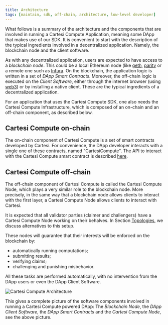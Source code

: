 ```yaml
---
title: Architecture
tags: [maintain, sdk, off-chain, architecture, low-level developer]
---
```


What follows is a summary of the architecture and the components that are involved in running a Cartesi Compute Application, meaning some DApp that makes use of our SDK. It is convenient to start with the description of the typical ingredients involved in a decentralized application. Namely, the blockchain node and the client software.

As with any decentralized application, users are expected to have access to a *blockchain node*. This could be a local Ethereum node (like [geth](https://geth.ethereum.org/), [parity](https://www.parity.io/) or a remote one such as [Infura](https://infura.io/).
On the blockchain, the application logic is written in a set of *DApp Smart Contracts*.
Moreover, the off-chain logic is executed on the *Client Software*, either through the internet browser (using [web3](https://web3js.readthedocs.io/en/v1.2.9/)) or by installing a native client. These are the typical ingredients of a decentralized application.

For an application that uses the Cartesi Compute SDK, one also needs the Cartesi Compute Infrastructure, which is composed of an on-chain and an off-chain component, as described below.

Cartesi Compute on-chain
------------------

The on-chain component of Cartesi Compute is a set of smart contracts developed by Cartesi.
For convenience, the DApp developer interacts with a single one of these contracts, named "CartesiCompute".
The API to interact with the Cartesi Compute smart contract is described [here](../compute/instantiate.md).

Cartesi Compute off-chain
-------------------

The off-chain component of Cartesi Compute is called the Cartesi Compute Node, which plays a very similar role to the blockchain node.
More precisely, in the same way that a blockchain node allows clients to interact with the first layer, a Cartesi Compute Node allows clients to interact with Cartesi.

It is expected that all validator parties (claimer and challengers) have a Cartesi Compute Node working on their behalves.
In Section [Topologies](../compute/topologies.md), we discuss alternatives to this setup.

These nodes will guarantee that their interests will be enforced on the blockchain by:
- automatically running computations;
- submitting results;
- verifying claims;
- challenging and punishing misbehavior.

All these tasks are performed automatically, with no intervention from the DApp users or even the DApp Client Software.

![Cartesi Compute Architecture](/img/compute-architecture.png)

This gives a complete picture of the software components involved in running a Cartesi Compute powered DApp: The *Blockchain Node*, the *DApp Client Software*, the *DApp Smart Contracts* and the *Cartesi Compute Node*, see the above picture.
